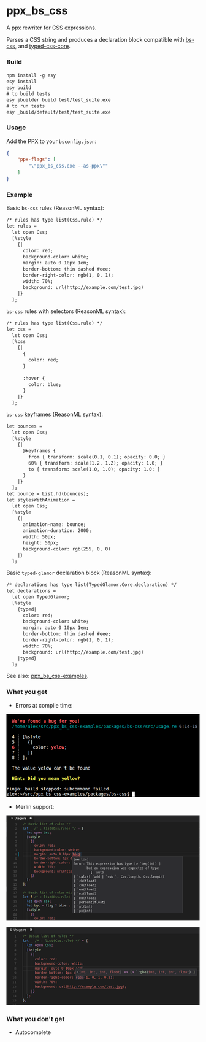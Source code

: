 ppx\_bs\_css
============

A ppx rewriter for CSS expressions.

Parses a CSS string and produces a declaration block compatible with
[bs-css](https://github.com/SentiaAnalytics/bs-css), and
[typed-css-core](https://github.com/glennsl/bs-typed-css/tree/master/packages/core).

### Build

    npm install -g esy
    esy install
    esy build
    # to build tests
    esy jbuilder build test/test_suite.exe
    # to run tests
    esy _build/default/test/test_suite.exe

### Usage

Add the PPX to your `bsconfig.json`:

```json
{
    "ppx-flags": [
        "\"ppx_bs_css.exe --as-ppx\""
    ]
}
```

### Example

Basic `bs-css` rules (ReasonML syntax):

```reason
/* rules has type list(Css.rule) */
let rules =
  let open Css;
  [%style
    {|
      color: red;
      background-color: white;
      margin: auto 0 10px 1em;
      border-bottom: thin dashed #eee;
      border-right-color: rgb(1, 0, 1);
      width: 70%;
      background: url(http://example.com/test.jpg)
    |}
  ];
```

`bs-css` rules with selectors (ReasonML syntax):

```reason
/* rules has type list(Css.rule) */
let css =
  let open Css;
  [%css
    {|
      {
        color: red;
      }

      :hover {
        color: blue;
      }
    |}
  ];
```

`bs-css` keyframes (ReasonML syntax):

```reason
let bounces =
  let open Css;
  [%style
    {|
      @keyframes {
        from { transform: scale(0.1, 0.1); opacity: 0.0; }
        60% { transform: scale(1.2, 1.2); opacity: 1.0; }
        to { transform: scale(1.0, 1.0); opacity: 1.0; }
      }
    |}
  ];
let bounce = List.hd(bounces);
let stylesWithAnimation =
  let open Css;
  [%style
    {|
      animation-name: bounce;
      animation-duration: 2000;
      width: 50px;
      height: 50px;
      background-color: rgb(255, 0, 0)
    |}
  ];
```

Basic `typed-glamor` declaration block (ReasonML syntax):

```reason
/* declarations has type list(TypedGlamor.Core.declaration) */
let declarations =
  let open TypedGlamor;
  [%style
    {typed|
      color: red;
      background-color: white;
      margin: auto 0 10px 1em;
      border-bottom: thin dashed #eee;
      border-right-color: rgb(1, 0, 1);
      width: 70%;
      background: url(http://example.com/test.jpg)
    |typed}
  ];
```

See also:
[ppx_bs_css-examples](https://github.com/astrada/ppx_bs_css-examples).

### What you get

* Errors at compile time:

![Color typo](doc/color_typo.png)

* Merlin support:

![Merlin type error](doc/merlin_type_error.png)

![Merlin function info](doc/merlin_function.png)

### What you don't get

* Autocomplete

